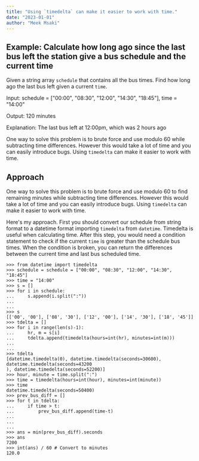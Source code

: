 ```yaml
---
title: "Using `timedelta` can make it easier to work with time."
date: "2023-01-01"
author: "Meek Msaki"
---
```


## Example: Calculate how long ago since the last bus left the station give a bus schedule and the current time

Given a string array `schedule` that contains all the bus times. Find how long ago the last bus left given a current `time`.

Input: schedule = ["00:00", "08:30", "12:00", "14:30", "18:45"], time = "14:00"

Output: 120 minutes

Explanation: The last bus left at 12:00pm, which was 2 hours ago

One way to solve this problem is to brute force and use modulo 60 while subtracting time differences. However this would take a lot of time and you can easily introduce bugs. Using `timedelta` can make it easier to work with time.

## Approach

One way to solve this problem is to brute force and use modulo 60 to find remaining minutes while subtracting time differences. However this would take a lot of time and you can easily introduce bugs. Using `timedelta` can make it easier to work with time.

Here's my approach. First you should convert our schedule from string format to a datetime format importing `timedelta` from `datetime`. Timedelta is useful when calculating time. After this step, you would need a condition statement to check if the current `time` is greater than the schedule bus times. When the condition is broken, you can return the differences between the current time and last bus scheduled time.

```bython
>>> from datetime import timedelta
>>> schedule = schedule = ["00:00", "08:30", "12:00", "14:30", "18:45"]
>>> time = "14:00"
>>> s = []
>>> for i in schedule:
...     s.append(i.split(":"))
...     
... 
>>> s
[['00', '00'], ['08', '30'], ['12', '00'], ['14', '30'], ['18', '45']]
>>> tdelta = []
>>> for i in range(len(s)-1):
...     hr, m = s[i]
...     tdelta.append(timedelta(hours=int(hr), minutes=int(m)))
...     
... 
>>> tdelta
[datetime.timedelta(0), datetime.timedelta(seconds=30600), datetime.timedelta(seconds=43200
), datetime.timedelta(seconds=52200)]
>>> hour, minute = time.split(":")
>>> time = timedelta(hours=int(hour), minutes=int(minute))
>>> time
datetime.timedelta(seconds=50400)
>>> prev_bus_diff = [] 
>>> for t in tdelta:
...     if time > t:
...         prev_bus_diff.append(time-t)
...         
...     
... 
>>> ans = min(prev_bus_diff).seconds
>>> ans
7200
>>> int(ans) / 60 # Convert to minutes
120.0
```

